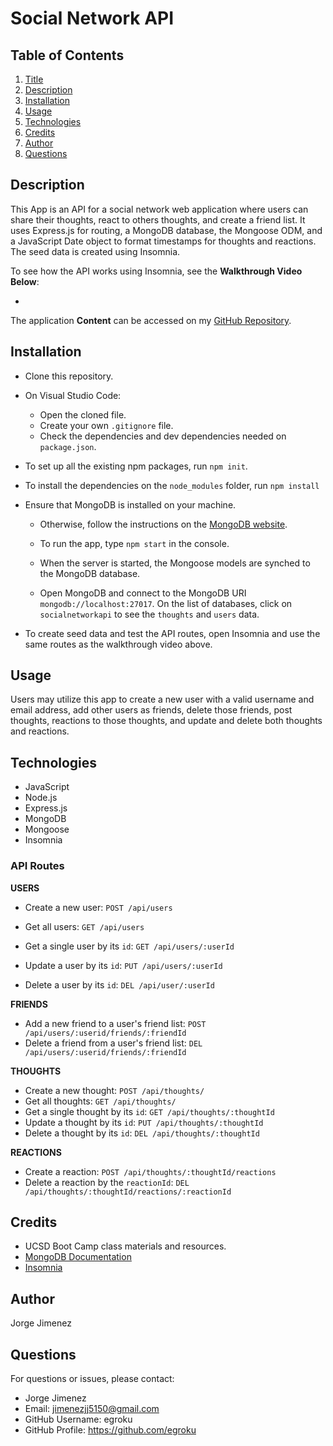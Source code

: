 # Social Network API 

## Table of Contents
  1. [Title](#title)
  2. [Description](#description)
  3. [Installation](#installation)
  4. [Usage](#usage)
  5. [Technologies](#technologies)
  6. [Credits](#credits)
  7. [Author](#author)
  8. [Questions](#questions)

## Description 

This App is an API for a social network web application where users can share their thoughts, react to others thoughts, and create a friend list. It uses Express.js for routing, a MongoDB database, the Mongoose ODM, and a JavaScript Date object to format timestamps for thoughts and reactions. The seed data is created using Insomnia.

To see how the API works using Insomnia, see the **Walkthrough Video Below**:

*

The application **Content** can be accessed on my [GitHub Repository](https://github.com/EgRoku/social-network-api).

## Installation
  * Clone this repository.

  * On Visual Studio Code:
      * Open the cloned file. 
      * Create your own `.gitignore` file.
      * Check the dependencies and dev dependencies needed on `package.json`. 
  
  * To set up all the existing npm packages, run `npm init`.

  * To install the dependencies on the `node_modules` folder, run `npm install`

  * Ensure that MongoDB is installed on your machine. 
      * Otherwise, follow the instructions on the [MongoDB website](https://www.mongodb.com/docs/manual/installation/).

      * To run the app, type `npm start` in the console.

      * When the server is started, the Mongoose models are synched to the MongoDB database.
      
      * Open MongoDB and connect to the MongoDB URI `mongodb://localhost:27017`. On the list of databases, click on `socialnetworkapi` to see the `thoughts` and `users` data.

  * To create seed data and test the API routes, open Insomnia and use the same routes as the walkthrough video above.

## Usage

Users may utilize this app to create a new user with a valid username and email address, add other users as friends, delete those friends, post thoughts, reactions to those thoughts, and update and delete both thoughts and reactions.

 ## Technologies
  * JavaScript
  * Node.js
  * Express.js
  * MongoDB
  * Mongoose
  * Insomnia
  
 ### API Routes 

  **USERS**
  * Create a new user:  `POST /api/users`
  * Get all users: `GET /api/users`
  * Get a single user by its `id`: `GET /api/users/:userId`

  * Update a user by its `id`: `PUT /api/users/:userId`

  * Delete a user by its `id`: `DEL /api/user/:userId`

  **FRIENDS**
  * Add a new friend to a user's friend list: `POST /api/users/:userid/friends/:friendId`
  * Delete a friend from a user's friend list: `DEL /api/users/:userid/friends/:friendId`

 **THOUGHTS**
  * Create a new thought: `POST /api/thoughts/`
  * Get all thoughts: `GET /api/thoughts/`
  * Get a single thought by its `id`: `GET /api/thoughts/:thoughtId`
  * Update a thought by its `id`: `PUT /api/thoughts/:thoughtId`
  * Delete a thought by its `id`: `DEL /api/thoughts/:thoughtId`

 **REACTIONS**
  * Create a reaction: `POST /api/thoughts/:thoughtId/reactions`
  * Delete a reaction by the `reactionId`: `DEL /api/thoughts/:thoughtId/reactions/:reactionId`
  
  ## Credits
  * UCSD Boot Camp class materials and resources.
  * [MongoDB Documentation](https://www.mongodb.com/docs/manual/reference/connection-string/)
  * [Insomnia](https://insomnia.rest/)

  ## Author
  Jorge Jimenez

  ## Questions
  For questions or issues, please contact: 
  - Jorge Jimenez 
  - Email: jimenezjj5150@gmail.com
  - GitHub Username: egroku
  - GitHub Profile: https://github.com/egroku



